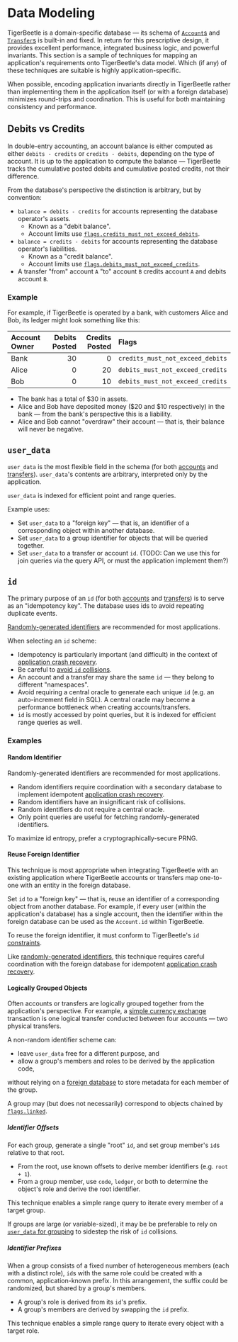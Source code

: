# Data Modeling

TigerBeetle is a domain-specific database — its schema of [`Account`s](../reference/accounts.md)
and [`Transfer`s](../reference/transfers.md) is built-in and fixed. In return for this prescriptive
design, it provides excellent performance, integrated business logic, and powerful invariants.
This section is a sample of techniques for mapping an application's requirements onto TigerBeetle's
data model. Which (if any) of these techniques are suitable is highly application-specific.

When possible, encoding application invariants directly in TigerBeetle rather than implementing
them in the application itself (or with a foreign database) minimizes round-trips and coordination.
This is useful for both maintaining consistency and performance.

## Debits vs Credits

In double-entry accounting, an account balance is either computed as either `debits - credits` or
`credits - debits`, depending on the type of account. It is up to the application to compute
the balance — TigerBeetle tracks the cumulative posted debits and cumulative posted credits,
not their difference.

From the database's perspective the distinction is arbitrary, but by convention:

  - `balance = debits - credits` for accounts representing the database operator's assets.
    - Known as a "debit balance".
    - Account limits use
      [`flags.credits_must_not_exceed_debits`](../reference/accounts.md#flagscredits_must_not_exceed_debits).
  - `balance = credits - debits` for accounts representing the database operator's liabilities.
    - Known as a "credit balance".
    - Account limits use
      [`flags.debits_must_not_exceed_credits`](../reference/accounts.md#flagsdebits_must_not_exceed_credits).
  - A transfer "from" account `A` "to" account `B` credits account `A` and debits account `B`.

### Example

For example, if TigerBeetle is operated by a bank, with customers Alice and Bob, its
ledger might look something like this:

| Account Owner | Debits Posted | Credits Posted | Flags                            |
| :------------ | ------------: | -------------: | :------------------------------- |
| Bank          |            30 |              0 | `credits_must_not_exceed_debits` |
| Alice         |             0 |             20 | `debits_must_not_exceed_credits` |
| Bob           |             0 |             10 | `debits_must_not_exceed_credits` |

- The bank has a total of $30 in assets.
- Alice and Bob have deposited money ($20 and $10 respectively) in the bank — from the bank's
  perspective this is a liability.
- Alice and Bob cannot "overdraw" their account — that is, their balance will never be negative.

## `user_data`

`user_data` is the most flexible field in the schema (for both
[accounts](../reference/accounts.md#user_data) and [transfers](../reference/transfers.md#user_data)).
`user_data`'s contents are arbitrary, interpreted only by the application.

`user_data` is indexed for efficient point and range queries.

Example uses:

- Set `user_data` to a "foreign key" — that is, an identifier of a corresponding object within
  another database.
- Set `user_data` to a group identifier for objects that will be queried together.
- Set `user_data` to a transfer or account `id`.
  (TODO: Can we use this for join queries via the query API, or must the application implement them?)

## `id`

The primary purpose of an `id` (for both [accounts](../reference/accounts.md#id) and
[transfers](../reference/transfers.md#id)) is to serve as an "idempotency key".
The database uses ids to avoid repeating duplicate events.

[Randomly-generated identifiers](#random-identifier) are recommended for most applications.

When selecting an `id` scheme:

- Idempotency is particularly important (and difficult) in the context of
  [application crash recovery](./integration.md#consistency-with-foreign-databases).
- Be careful to [avoid `id` collisions](https://en.wikipedia.org/wiki/Birthday_problem).
- An account and a transfer may share the same `id` — they belong to different "namespaces".
- Avoid requiring a central oracle to generate each unique `id` (e.g. an auto-increment field in SQL).
  A central oracle may become a performance bottleneck when creating accounts/transfers.
- `id` is mostly accessed by point queries, but it is indexed for efficient range queries as well.

### Examples
#### Random Identifier

Randomly-generated identifiers are recommended for most applications.

- Random identifiers require coordination with a secondary database to implement idempotent
  [application crash recovery](./integration.md#consistency-with-foreign-databases).
- Random identifiers have an insignificant risk of collisions.
- Random identifiers do not require a central oracle.
- Only point queries are useful for fetching randomly-generated identifiers.

To maximize id entropy, prefer a cryptographically-secure PRNG.

#### Reuse Foreign Identifier

This technique is most appropriate when integrating TigerBeetle with an existing application
where TigerBeetle accounts or transfers map one-to-one with an entity in the foreign database.

Set `id` to a "foreign key" — that is, reuse an identifier of a corresponding object from another
database. For example, if every user (within the application's database) has a single account, then
the identifier within the foreign database can be used as the `Account.id` within TigerBeetle.

To reuse the foreign identifier, it must conform to TigerBeetle's `id`
[constraints](../reference/accounts.md#id).

Like [randomly-generated identifiers](#random-identifier), this technique requires careful
coordination with the foreign database for idempotent
[application crash recovery](./integration.md#consistency-with-foreign-databases).

#### Logically Grouped Objects

Often accounts or transfers are logically grouped together from the application's perspective.
For example, a [simple currency exchange](../recipes/asset-exchange.md) transaction is one logical
transfer conducted between four accounts — two physical transfers.

A non-random identifier scheme can:

  - leave `user_data` free for a different purpose, and
  - allow a group's members and roles to be derived by the application code,

without relying on a [foreign database](#reuse-foreign-identifier) to store metadata for each
member of the group.

A group may (but does not necessarily) correspond to objects chained by
[`flags.linked`](../reference/transfers.md#flagslinked).

##### Identifier Offsets

For each group, generate a single "root" `id`, and set group member's `id`s relative to that root.

- From the root, use known offsets to derive member identifiers (e.g. `root + 1`).
- From a group member, use `code`, `ledger`, or both to determine the object's role and derive the
  root identifier.

This technique enables a simple range query to iterate every member of a target group.

If groups are large (or variable-sized), it may be be preferable to rely on
[`user_data` for grouping](#user_data) to sidestep the risk of `id` collisions.

##### Identifier Prefixes

When a group consists of a fixed number of heterogeneous members (each with a distinct role),
`id`s with the same role could be created with a common, application-known prefix.
In this arrangement, the suffix could be randomized, but shared by a group's members.

- A group's role is derived from its `id`'s prefix.
- A group's members are derived by swapping the `id` prefix.

This technique enables a simple range query to iterate every object with a target role.
